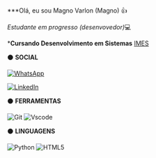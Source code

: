 ***Olá, eu sou Magno Varlon (Magno) :+1:

*Estudante em progresso (desenvovedor)*💻

***Cursando Desenvolvimento em Sistemas** [IMES](https://faculdadeimes.org.br/)

⚫ **SOCIAL**

[![WhatsApp](https://img.shields.io/badge/WhatsApp-25D366?style=for-the-badge&logo=whatsapp&logoColor=white)](https://wa.me/55+16+981819021)

[![LinkedIn](https://img.shields.io/badge/LinkedIn-0077B5?style=for-the-badge&logo=linkedin&logoColor=white)](https://www.linkedin.com/in/magno-varlon-5b1011302/)


⚫ **FERRAMENTAS**

![Git](https://img.shields.io/badge/GIT-E44C30?style=for-the-badge&logo=git&logoColor=white)
![Vscode](https://img.shields.io/badge/Vscode-007ACC?style=for-the-badge&logo=visual-studio-code&logoColor=white)



⚫ **LINGUAGENS**

![Python](https://img.shields.io/badge/python-3670A0?style=for-the-badge&logo=python&logoColor=ffdd54)
![HTML5](https://img.shields.io/badge/HTML5-E34F26?style=for-the-badge&logo=html5&logoColor=white)







